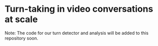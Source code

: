 # Turn-taking in video conversations at scale

Note: The code for our turn detector and analysis will be added to this repository soon.
